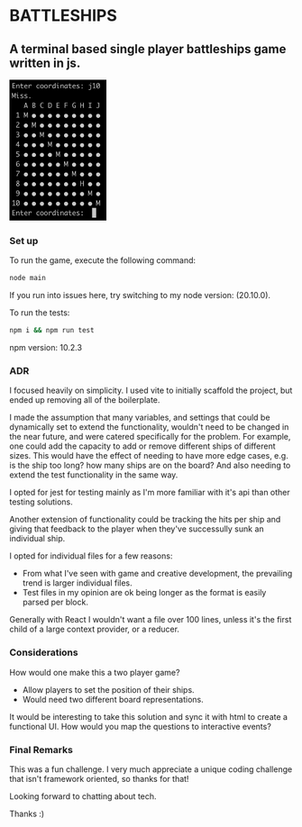 # BATTLESHIPS

## A terminal based single player battleships game written in js.

<img src='./gameplay.png' style="height: 250px" />

### Set up

To run the game, execute the following command:

```bash
node main
```

If you run into issues here, try switching to my node version: (20.10.0).

To run the tests:

```bash
npm i && npm run test
```

npm version: 10.2.3

### ADR

I focused heavily on simplicity.
I used vite to initially scaffold the project, but ended up removing all of the boilerplate.

I made the assumption that many variables, and settings that could be dynamically set to extend the functionality, wouldn't need to be changed in the near future, and were catered specifically for the problem.
For example, one could add the capacity to add or remove different ships of different sizes. This would have the effect of needing to have more edge cases, e.g. is the ship too long? how many ships are on the board? And also needing to extend the test functionality in the same way.

I opted for jest for testing mainly as I'm more familiar with it's api than other testing solutions.

Another extension of functionality could be tracking the hits per ship and giving that feedback to the player when they've successully sunk an individual ship.

I opted for individual files for a few reasons:

-   From what I've seen with game and creative development, the prevailing trend is larger individual files.
-   Test files in my opinion are ok being longer as the format is easily parsed per block.

Generally with React I wouldn't want a file over 100 lines, unless it's the first child of a large context provider, or a reducer.

### Considerations

How would one make this a two player game?

-   Allow players to set the position of their ships.
-   Would need two different board representations.

It would be interesting to take this solution and sync it with html to create a functional UI.
How would you map the questions to interactive events?

### Final Remarks

This was a fun challenge. I very much appreciate a unique coding challenge that isn't framework oriented, so thanks for that!

Looking forward to chatting about tech.

Thanks :)
